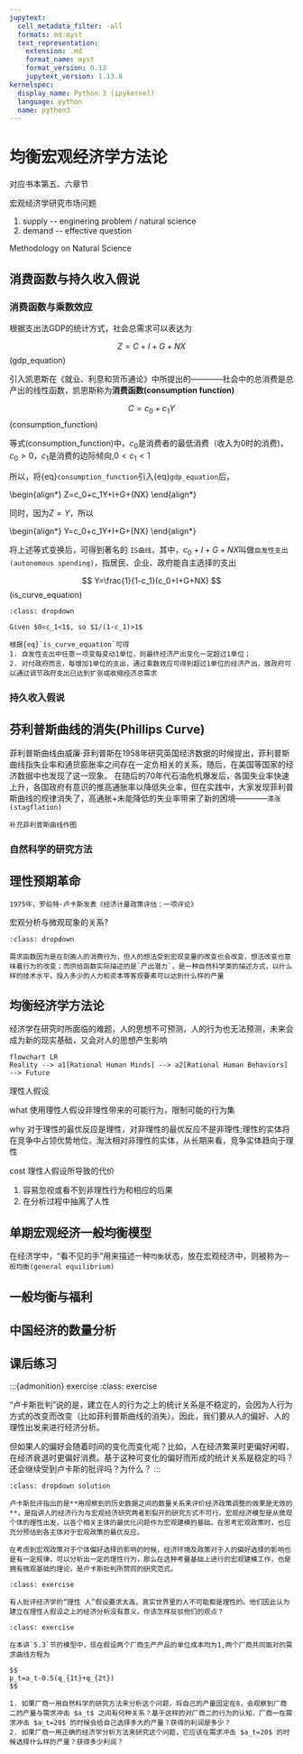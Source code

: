 ```yaml
---
jupytext:
  cell_metadata_filter: -all
  formats: md:myst
  text_representation:
    extension: .md
    format_name: myst
    format_version: 0.13
    jupytext_version: 1.13.8
kernelspec:
  display_name: Python 3 (ipykernel)
  language: python
  name: python3
---
```


# 均衡宏观经济学方法论

对应书本第五、六章节

宏观经济学研究市场问题

1. supply -- enginering problem / natural science
2. demand -- effective question

Methodology on Natural Science


## 消费函数与持久收入假说

### 消费函数与乘数效应

根据支出法GDP的统计方式，社会总需求可以表达为

$$
Z=C+I+G+NX
$$ (gdp_equation)

引入凯恩斯在《就业、利息和货币通论》中所提出的————社会中的总消费是总产出的线性函数，凯恩斯称为**消费函数(consumption function)**

$$
C=c_0+c_1Y
$$ (consumption_function)

等式(consumption_function)中，$c_0$是消费者的最低消费（收入为0时的消费)，$c_0>0$，$c_1$是消费的边际倾向,$0<c_1<1$

所以，将{eq}`consumption_function`引入{eq}`gdp_equation`后，

\begin{align*}
Z=c_0+c_1Y+I+G+{NX}
\end{align*}

同时，因为$Z=Y$，所以

\begin{align*}
Y=c_0+c_1Y+I+G+{NX}
\end{align*}

将上述等式变换后，可得到著名的 `IS曲线`，其中，$c_0+I+G+NX$叫做`自发性支出(autonomous spending)`，指居民、企业、政府能自主选择的支出

$$
Y=\frac{1}{1-c_1}(c_0+I+G+NX)
$$ (is_curve_equation)

```{prf:corollary} Multiplier Effect
:class: dropdown

Given $0<c_1<1$, so $1/(1-c_1)>1$

根据{eq}`is_curve_equation`可得
1. 自发性支出中任意一项变每变动1单位，则最终经济产出变化一定超过1单位；
2. 对付政府而言，每增加1单位的支出，通过乘数效应可得到超过1单位的经济产出，故政府可以通过调节政府支出已达到扩张或收缩经济总需求
```

### 持久收入假说



## 芬利普斯曲线的消失(Phillips Curve)

菲利普斯曲线由威廉·菲利普斯在1958年研究英国经济数据的时候提出，菲利普斯曲线指失业率和通货膨胀率之间存在一定负相关的关系，随后，在美国等国家的经济数据中也发现了这一现象。
在随后的70年代石油危机爆发后，各国失业率快速上升，各国政府有意识的推高通胀率以降低失业率，但在实践中，大家发现菲利普斯曲线的规律消失了，高通胀+未能降低的失业率带来了新的困境————`滞涨(stagflation)`

```{error}
补充菲利普斯曲线作图
```

### 自然科学的研究方法

## 理性预期革命

```{admonition} 卢卡斯批判(Lucas Critique)
1975年，罗伯特·卢卡斯发表《经济计量政策评估：一项评论》
```

宏观分析与微观现象的关系?

```{admonition} 为什么消费函数被批判不恰当，那为什么仍然可以使用供给函数？
:class: dropdown

需求函数因为是在刻画人的消费行为，但人的想法受到宏观变量的改变也会改变，想法改变也意味着行为的改变；而供给函数实际描述的是`产出潜力`，是一种自然科学类的描述方式，以什么样的技术水平，投入多少的人力和资本等客观要素可以达到什么样的产量
```

## 均衡经济学方法论

经济学在研究时所面临的难题，人的思想不可预测，人的行为也无法预测，未来会成为新的现实基础，又会对人的思想产生影响

```{mermaid}
flowchart LR
Reality --> a1[Rational Human Minds] --> a2[Rational Human Behaviors] --> Future
```

理性人假设

what 使用理性人假设非理性带来的可能行为，限制可能的行为集

why 对于理性的最优反应是理性，对非理性的最优反应不是非理性;理性的实体将在竞争中占领优势地位，淘汰相对非理性的实体，从长期来看，竞争实体趋向于理性

cost 理性人假设所导致的代价
1. 容易忽视或看不到非理性行为和相应的后果
2. 在分析过程中抽离了人性

## 单期宏观经济一般均衡模型

在经济学中，“看不见的手”用来描述一种`均衡`状态，放在宏观经济中，则被称为`一般均衡(general equilibrium)`



## 一般均衡与福利

## 中国经济的数量分析

## 课后练习

:::{admonition} exercise
:class: exercise

“卢卡斯批判”说的是，建立在人的行为之上的统计关系是不稳定的，会因为人行为方式的改变而改变（比如菲利普斯曲线的消失）。因此，我们要从人的偏好、人的理性出发来进行经济分析。

但如果人的偏好会随着时间的变化而变化呢？比如，人在经济繁莱时更偏好闲暇，在经济衰退时更偏好消费。基于这种可变化的偏好而形成的统计关系是稳定的吗？还会继续受到卢卡斯的批评吗？为什么？
:::

````{admonition} marco-25-05-ex1
:class: dropdown solution

卢卡斯批评指出的是**用观察到的历史数据之间的数量关系来评价经济政策调整的效果是无效的**，是指讲人的经济行为与宏观经济研究两者割裂开的研究方式不可行。宏观经济模型是从微观个体的理性出发，以各个相关主体的最优化问题作为宏观建模的基础。在思考宏观政策时，也应充分预估到各主体对于宏观政策的最优反应。

在考虑到宏观政策对于个体偏好选择的影响的时候，经济环境及政策对于人的偏好选择的影响也是有一定规律，可以分析出一定的理性行为，那么在这种考量基础上进行的宏观建模工作，也是拥有微观基础的理论，是卢卡斯批判所赞同的研究范式。

````

```{admonition} exercise
:class: exercise

有人批评经济学的“理性 人”假设要求太高，真实世界里的人不可能都是理性的。他们因此认为建立在理性人假设之上的经济分析没有意义。你该怎样反驳他们的观点？
```

```{admonition} exercise
:class: exercise

在本讲`5.3`节的模型中，现在假设两个厂商生产产品的单位成本均为1,两个厂商共同面对的需求曲线方程为

$$
p_t=a_t-0.5(q_{1t}+q_{2t})
$$

1. 如果厂商一用自然科学的研究方法来分析这个问题，将自己的产量固定在8，会观察到厂商二的产量与需求冲击 $a_t$ 之间有何种关系？基于这样的对厂商二的行为的认知，厂商一在需求冲击 $a_t=20$ 的时候会给自己选择多大的产量？获得的利润是多少？
2. 如果厂商一用正确的经济学分析方法来研究这个问题，它应该在需求冲击 $a_t=20$ 的时候选择什么样的产量？获得多少利润？
```
